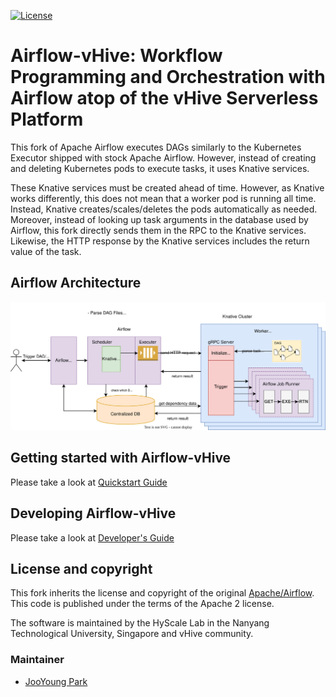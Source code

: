 [![License](https://img.shields.io/:license-Apache%202-blue.svg)](https://www.apache.org/licenses/LICENSE-2.0.txt)

# Airflow-vHive: Workflow Programming and Orchestration with Airflow atop of the vHive Serverless Platform

This fork of Apache Airflow executes DAGs similarly to the Kubernetes Executor shipped with stock Apache Airflow.
However, instead of creating and deleting Kubernetes pods to execute tasks, it uses Knative services.

These Knative services must be created ahead of time.
However, as Knative works differently, this does not mean that a worker pod is running all time.
Instead, Knative creates/scales/deletes the pods automatically as needed.
Moreover, instead of looking up task arguments in the database used by Airflow, this fork directly sends them in the RPC to the Knative services.
Likewise, the HTTP response by the Knative services includes the return value of the task.


## Airflow Architecture

![Airflow-vHive_Architecture](./docs/figure/Airflow-kn-Page-2.drawio.svg)


## Getting started with Airflow-vHive
Please take a look at [Quickstart Guide](./docs/quickstart_guide.md)

## Developing Airflow-vHive
Please take a look at [Developer's Guide](./docs/developers_guide.md)

## License and copyright
This fork inherits the license and copyright of the original [Apache/Airflow](https://github.com/apache/airflows). This code is published under the terms of the Apache 2 license. 

The software is maintained by the HyScale Lab in the Nanyang Technological University, Singapore and vHive community.

### Maintainer
  - [JooYoung Park](https://github.com/JooyoungPark73)
